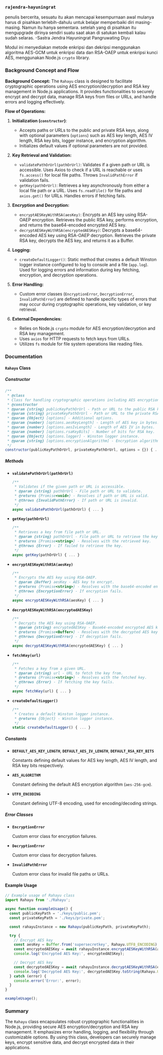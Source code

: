 ### `rajendra-hayuningrat`
penulis bercerita, sesuatu itu akan mencapai kesempurnaan awal mulanya harus di pisahkan terlebih-dahulu untuk belajar memperbaiki diri masing-masing. Namun itu hanya sementara. setelah yang di pisahkan itu mengupgrade dirinya sendiri suatu saat akan di satukan kembali kalau sudah selaras. -Sastra Jendra Hayuningrat Pangruwating Diyu

Modul ini menyediakan metode enkripsi dan dekripsi menggunakan algoritma AES-GCM untuk enkripsi data dan RSA-OAEP untuk enkripsi kunci AES, menggunakan Node.js `crypto` library.

### Background Concept and Flow

**Background Concept:**
The `Rahayu` class is designed to facilitate cryptographic operations using AES encryption/decryption and RSA key management in Node.js applications. It provides functionalities to securely encrypt and decrypt data, manage RSA keys from files or URLs, and handle errors and logging effectively.

**Flow of Operations:**
1. **Initialization (`constructor`)**:
   - Accepts paths or URLs to the public and private RSA keys, along with optional parameters (`options`) such as AES key length, AES IV length, RSA key bits, logger instance, and encryption algorithm.
   - Initializes default values if optional parameters are not provided.

2. **Key Retrieval and Validation:**
   - `validatePathOrUrl(pathOrUrl)`: Validates if a given path or URL is accessible. Uses Axios to check if a URL is reachable or uses `fs.access()` for local file paths. Throws `InvalidPathError` if validation fails.
   - `getKey(pathOrUrl)`: Retrieves a key asynchronously from either a local file path or a URL. Uses `fs.readFile()` for file paths and `axios.get()` for URLs. Handles errors if fetching fails.

3. **Encryption and Decryption:**
   - `encryptAESKeyWithRSA(aesKey)`: Encrypts an AES key using RSA-OAEP encryption. Retrieves the public RSA key, performs encryption, and returns the base64-encoded encrypted AES key.
   - `decryptAESKeyWithRSA(encryptedAESKey)`: Decrypts a base64-encoded AES key using RSA-OAEP decryption. Retrieves the private RSA key, decrypts the AES key, and returns it as a Buffer.

4. **Logging:**
   - `createDefaultLogger()`: Static method that creates a default Winston logger instance configured to log to console and a file (`app.log`). Used for logging errors and information during key fetching, encryption, and decryption operations.

5. **Error Handling:**
   - Custom error classes (`EncryptionError`, `DecryptionError`, `InvalidPathError`) are defined to handle specific types of errors that may occur during cryptographic operations, key validation, or key retrieval.

6. **External Dependencies:**
   - Relies on Node.js `crypto` module for AES encryption/decryption and RSA key management.
   - Uses `axios` for HTTP requests to fetch keys from URLs.
   - Utilizes `fs` module for file system operations like reading files.

### Documentation

#### `Rahayu` Class

##### Constructor

```javascript
/**
 * @class
 * Class for handling cryptographic operations including AES encryption/decryption and RSA key management.
 * @constructor
 * @param {string} publicKeyPathOrUrl - Path or URL to the public RSA key.
 * @param {string} privateKeyPathOrUrl - Path or URL to the private RSA key.
 * @param {Object} [options] - Additional options.
 * @param {number} [options.aesKeyLength] - Length of AES key in bytes.
 * @param {number} [options.aesIvLength] - Length of AES IV in bytes.
 * @param {number} [options.rsaKeyBits] - Number of bits for RSA key.
 * @param {Object} [options.logger] - Winston logger instance.
 * @param {string} [options.encryptionAlgorithm] - Encryption algorithm (default: AES-256-GCM).
 */
constructor(publicKeyPathOrUrl, privateKeyPathOrUrl, options = {}) { ... }
```

##### Methods

- **`validatePathOrUrl(pathOrUrl)`**

  ```javascript
  /**
   * Validates if the given path or URL is accessible.
   * @param {string} pathOrUrl - File path or URL to validate.
   * @returns {Promise<void>} - Resolves if path or URL is valid.
   * @throws {InvalidPathError} - If path or URL is invalid.
   */
  async validatePathOrUrl(pathOrUrl) { ... }
  ```

- **`getKey(pathOrUrl)`**

  ```javascript
  /**
   * Retrieves a key from file path or URL.
   * @param {string} pathOrUrl - File path or URL to retrieve the key from.
   * @returns {Promise<string>} - Resolves with the retrieved key.
   * @throws {Error} - If failed to retrieve the key.
   */
  async getKey(pathOrUrl) { ... }
  ```

- **`encryptAESKeyWithRSA(aesKey)`**

  ```javascript
  /**
   * Encrypts the AES key using RSA-OAEP.
   * @param {Buffer} aesKey - AES key to encrypt.
   * @returns {Promise<string>} - Resolves with the base64-encoded encrypted AES key.
   * @throws {EncryptionError} - If encryption fails.
   */
  async encryptAESKeyWithRSA(aesKey) { ... }
  ```

- **`decryptAESKeyWithRSA(encryptedAESKey)`**

  ```javascript
  /**
   * Decrypts the AES key using RSA-OAEP.
   * @param {string} encryptedAESKey - Base64-encoded encrypted AES key.
   * @returns {Promise<Buffer>} - Resolves with the decrypted AES key.
   * @throws {DecryptionError} - If decryption fails.
   */
  async decryptAESKeyWithRSA(encryptedAESKey) { ... }
  ```

- **`fetchKey(url)`**

  ```javascript
  /**
   * Fetches a key from a given URL.
   * @param {string} url - URL to fetch the key from.
   * @returns {Promise<string>} - Resolves with the fetched key.
   * @throws {Error} - If fetching the key fails.
   */
  async fetchKey(url) { ... }
  ```

- **`createDefaultLogger()`**

  ```javascript
  /**
   * Creates a default Winston logger instance.
   * @returns {Object} - Winston logger instance.
   */
  static createDefaultLogger() { ... }
  ```

##### Constants

- **`DEFAULT_AES_KEY_LENGTH`**, **`DEFAULT_AES_IV_LENGTH`**, **`DEFAULT_RSA_KEY_BITS`**

  Constants defining default values for AES key length, AES IV length, and RSA key bits respectively.

- **`AES_ALGORITHM`**

  Constant defining the default AES encryption algorithm (`aes-256-gcm`).

- **`UTF8_ENCODING`**

  Constant defining UTF-8 encoding, used for encoding/decoding strings.

##### Error Classes

- **`EncryptionError`**

  Custom error class for encryption failures.

- **`DecryptionError`**

  Custom error class for decryption failures.

- **`InvalidPathError`**

  Custom error class for invalid file paths or URLs.

#### Example Usage

```javascript
// Example usage of Rahayu class
import Rahayu from './Rahayu';

async function exampleUsage() {
  const publicKeyPath = './keys/public.pem';
  const privateKeyPath = './keys/private.pem';

  const rahayuInstance = new Rahayu(publicKeyPath, privateKeyPath);

  try {
    // Encrypt AES key
    const aesKey = Buffer.from('supersecretkey', Rahayu.UTF8_ENCODING);
    const encryptedAESKey = await rahayuInstance.encryptAESKeyWithRSA(aesKey);
    console.log('Encrypted AES Key:', encryptedAESKey);

    // Decrypt AES key
    const decryptedAESKey = await rahayuInstance.decryptAESKeyWithRSA(encryptedAESKey);
    console.log('Decrypted AES Key:', decryptedAESKey.toString(Rahayu.UTF8_ENCODING));
  } catch (error) {
    console.error('Error:', error);
  }
}

exampleUsage();
```

### Summary

The `Rahayu` class encapsulates robust cryptographic functionalities in Node.js, providing secure AES encryption/decryption and RSA key management. It emphasizes error handling, logging, and flexibility through customizable options. By using this class, developers can securely manage keys, encrypt sensitive data, and decrypt encrypted data in their applications.

